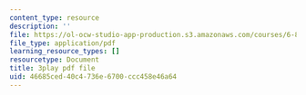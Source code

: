 ```yaml
---
content_type: resource
description: ''
file: https://ol-ocw-studio-app-production.s3.amazonaws.com/courses/6-890-algorithmic-lower-bounds-fun-with-hardness-proofs-fall-2014/46685ced40c4736e6700ccc458e46a64_e10dswn-grA.pdf
file_type: application/pdf
learning_resource_types: []
resourcetype: Document
title: 3play pdf file
uid: 46685ced-40c4-736e-6700-ccc458e46a64
---
```


